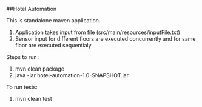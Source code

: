 ##Hotel Automation

This is standalone maven application.

1. Application takes input from file (src/main/resources/inputFile.txt)
2. Sensor input for different floors are executed concurrently and for same floor are executed sequentialy.

Steps to run :
1. mvn clean package
2. java -jar hotel-automation-1.0-SNAPSHOT.jar

To run tests:
1. mvn clean test 
